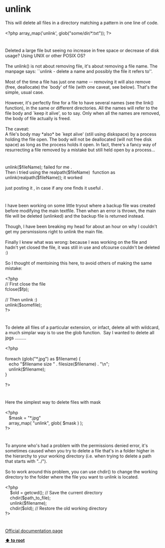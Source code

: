 # unlink




<div class="phpcode"><span class="html">
This will delete all files in a directory matching a pattern in one line of code.
<br>
<br><span class="default">&lt;?php array_map</span><span class="keyword">(</span><span class="string">&apos;unlink&apos;</span><span class="keyword">, </span><span class="default">glob</span><span class="keyword">(</span><span class="string">&quot;some/dir/*.txt&quot;</span><span class="keyword">)); </span><span class="default">?&gt;</span>
</span>
</div>
  

#


<div class="phpcode"><span class="html">
Deleted a large file but seeing no increase in free space or decrease of disk usage? Using UNIX or other POSIX OS?<br><br>The unlink() is not about removing file, it&apos;s about removing a file name. The manpage says: ``unlink - delete a name and possibly the file it refers to&apos;&apos;.<br><br>Most of the time a file has just one name -- removing it will also remove (free, deallocate) the `body&apos; of file (with one caveat, see below). That&apos;s the simple, usual case.<br><br>However, it&apos;s perfectly fine for a file to have several names (see the link() function), in the same or different directories. All the names will refer to the file body and `keep it alive&apos;, so to say. Only when all the names are removed, the body of file actually is freed.<br><br>The caveat:<br>A file&apos;s body may *also* be `kept alive&apos; (still using diskspace) by a process holding the file open. The body will not be deallocated (will not free disk space) as long as the process holds it open. In fact, there&apos;s a fancy way of resurrecting a file removed by a mistake but still held open by a process...</span>
</div>
  

#


<div class="phpcode"><span class="html">
unlink($fileName); failed for me .<br>Then i tried using the realpath($fileName)&#xA0; function as <br>unlink(realpath($fileName)); it worked <br><br>just posting it , in case if any one finds it useful .</span>
</div>
  

#


<div class="phpcode"><span class="html">
I have been working on some little tryout where a backup file was created before modifying the main textfile. Then when an error is thrown, the main file will be deleted (unlinked) and the backup file is returned instead.<br><br>Though, I have been breaking my head for about an hour on why I couldn&apos;t get my persmissions right to unlink the main file.<br><br>Finally I knew what was wrong: because I was working on the file and hadn&apos;t yet closed the file, it was still in use and ofcourse couldn&apos;t be deleted :)<br><br>So I thought of mentoining this here, to avoid others of making the same mistake:<br><br><span class="default">&lt;?php<br></span><span class="comment">// First close the file<br></span><span class="default">fclose</span><span class="keyword">(</span><span class="default">$fp</span><span class="keyword">);<br><br></span><span class="comment">// Then unlink :)<br></span><span class="default">unlink</span><span class="keyword">(</span><span class="default">$somefile</span><span class="keyword">);<br></span><span class="default">?&gt;</span>
</span>
</div>
  

#


<div class="phpcode"><span class="html">
To delete all files of a particular extension, or infact, delete all with wildcard, a much simplar way is to use the glob function.&#xA0; Say I wanted to delete all jpgs .........<br><br><span class="default">&lt;?php<br><br></span><span class="keyword">foreach (</span><span class="default">glob</span><span class="keyword">(</span><span class="string">&quot;*.jpg&quot;</span><span class="keyword">) as </span><span class="default">$filename</span><span class="keyword">) {<br>&#xA0;&#xA0; echo </span><span class="string">&quot;</span><span class="default">$filename</span><span class="string"> size &quot; </span><span class="keyword">. </span><span class="default">filesize</span><span class="keyword">(</span><span class="default">$filename</span><span class="keyword">) . </span><span class="string">&quot;\n&quot;</span><span class="keyword">;<br>&#xA0;&#xA0; </span><span class="default">unlink</span><span class="keyword">(</span><span class="default">$filename</span><span class="keyword">);<br>}<br><br></span><span class="default">?&gt;</span>
</span>
</div>
  

#


<div class="phpcode"><span class="html">
Here the simplest way to delete files with mask<br><br><span class="default">&lt;?php<br>&#xA0;&#xA0; $mask </span><span class="keyword">= </span><span class="string">&quot;*.jpg&quot;<br>&#xA0;&#xA0; </span><span class="default">array_map</span><span class="keyword">( </span><span class="string">&quot;unlink&quot;</span><span class="keyword">, </span><span class="default">glob</span><span class="keyword">( </span><span class="default">$mask </span><span class="keyword">) );<br></span><span class="default">?&gt;</span>
</span>
</div>
  

#


<div class="phpcode"><span class="html">
To anyone who&apos;s had a problem with the permissions denied error, it&apos;s sometimes caused when you try to delete a file that&apos;s in a folder higher in the hierarchy to your working directory (i.e. when trying to delete a path that starts with &quot;../&quot;).<br><br>So to work around this problem, you can use chdir() to change the working directory to the folder where the file you want to unlink is located.<br><br><span class="default">&lt;?php<br>&#xA0; &#xA0; $old </span><span class="keyword">= </span><span class="default">getcwd</span><span class="keyword">(); </span><span class="comment">// Save the current directory<br>&#xA0; &#xA0; </span><span class="default">chdir</span><span class="keyword">(</span><span class="default">$path_to_file</span><span class="keyword">);<br>&#xA0; &#xA0; </span><span class="default">unlink</span><span class="keyword">(</span><span class="default">$filename</span><span class="keyword">);<br>&#xA0; &#xA0; </span><span class="default">chdir</span><span class="keyword">(</span><span class="default">$old</span><span class="keyword">); </span><span class="comment">// Restore the old working directory&#xA0; &#xA0; <br></span><span class="default">?&gt;</span>
</span>
</div>
  

#

[Official documentation page](https://www.php.net/manual/en/function.unlink.php)

**[⬆ to root](/)**